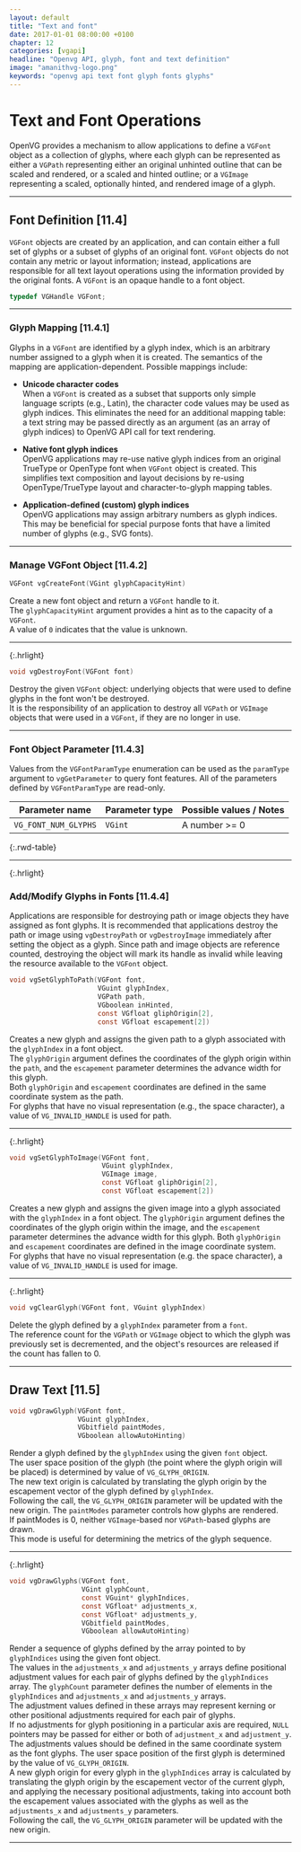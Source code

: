 ```yaml
---
layout: default
title: "Text and font"
date: 2017-01-01 08:00:00 +0100
chapter: 12
categories: [vgapi]
headline: "Openvg API, glyph, font and text definition"
image: "amanithvg-logo.png"
keywords: "openvg api text font glyph fonts glyphs"
---
```


# Text and Font Operations

OpenVG provides a mechanism to allow applications to define a `VGFont` object as a collection of glyphs, where each glyph can be represented as either a `VGPath` representing either an original unhinted outline that can be scaled and rendered, or a scaled and hinted outline; or a `VGImage` representing a scaled, optionally hinted, and rendered image of a glyph.

---

## Font Definition [11.4]

`VGFont` objects are created by an application, and can contain either a full set of glyphs or a subset of glyphs of an original font. `VGFont` objects do not contain any metric or layout information; instead, applications are responsible for all text layout operations using the information provided by the original fonts. A `VGFont` is an opaque handle to a font object.

```c
typedef VGHandle VGFont;
```

---

### Glyph Mapping [11.4.1]

Glyphs in a `VGFont` are identified by a glyph index, which is an arbitrary number assigned to a glyph when it is created. The semantics of the mapping are application-dependent. Possible mappings include:

 * __Unicode character codes__  
 When a `VGFont` is created as a subset that supports only simple language scripts (e.g., Latin), the character code values may be used as glyph indices. This eliminates the need for an additional mapping table: a text string may be passed directly as an argument (as an array of glyph indices) to OpenVG API call for text rendering.

 * __Native font glyph indices__  
 OpenVG applications may re-use native glyph indices from an original TrueType or OpenType font when `VGFont` object is created. This simplifies text composition and layout decisions by re-using OpenType/TrueType layout and character-to-glyph mapping tables.

 * __Application-defined (custom) glyph indices__   
 OpenVG applications may assign arbitrary numbers as glyph indices. This may be beneficial for special purpose fonts that have a limited number of glyphs (e.g., SVG fonts).

---

### Manage VGFont Object [11.4.2]

```c
VGFont vgCreateFont(VGint glyphCapacityHint)
```

Create a new font object and return a `VGFont` handle to it.  
The `glyphCapacityHint` argument provides a hint as to the capacity of a `VGFont`.  
A value of `0` indicates that the value is unknown.

---
{:.hrlight}

```c
void vgDestroyFont(VGFont font)
```

Destroy the given `VGFont` object: underlying objects that were used to define glyphs in the font won't be destroyed.  
It is the responsibility of an application to destroy all `VGPath` or `VGImage` objects that were used in a `VGFont`, if they are no longer in use.

---

### Font Object Parameter [11.4.3]

Values from the `VGFontParamType` enumeration can be used as the `paramType` argument to `vgGetParameter` to query font features. All of the parameters defined by `VGFontParamType` are read-only.

| Parameter name | Parameter type | Possible values / Notes |
| -------------- | -------------- | ----------------------- |
| `VG_FONT_NUM_GLYPHS` | `VGint` | A number >= 0 |
{:.rwd-table}

---
{:.hrlight}

### Add/Modify Glyphs in Fonts [11.4.4]

Applications are responsible for destroying path or image objects they have
assigned as font glyphs. It is recommended that applications destroy the path or image using `vgDestroyPath` or `vgDestroyImage` immediately after setting the object as a glyph. Since path and image objects are reference counted, destroying the object will mark its handle as invalid while leaving the resource available to the `VGFont` object.

```c
void vgSetGlyphToPath(VGFont font,
                      VGuint glyphIndex,
                      VGPath path,
                      VGboolean inHinted,
                      const VGfloat gliphOrigin[2],
                      const VGfloat escapement[2])
```

Creates a new glyph and assigns the given path to a glyph associated with the `glyphIndex` in a font object.  
The `glyphOrigin` argument defines the coordinates of the glyph origin within the `path`, and the `escapement` parameter determines the advance width for this glyph.  
Both `glyphOrigin` and `escapement` coordinates are defined in the same coordinate system as the path.  
For glyphs that have no visual representation (e.g., the space character), a value of `VG_INVALID_HANDLE` is used for path.

---
{:.hrlight}

```c
void vgSetGlyphToImage(VGFont font,
                       VGuint glyphIndex,
                       VGImage image,
                       const VGfloat gliphOrigin[2],
                       const VGfloat escapement[2])
```

Creates a new glyph and assigns the given image into a glyph associated with the `glyphIndex` in a font object.
The `glyphOrigin` argument defines the coordinates of the glyph origin within the image, and the `escapement` parameter determines the advance width for this glyph. Both `glyphOrigin` and `escapement` coordinates are defined in the image coordinate system.  
For glyphs that have no visual representation (e.g. the space character), a value of `VG_INVALID_HANDLE` is used for image.

---
{:.hrlight}

```c
void vgClearGlyph(VGFont font, VGuint glyphIndex)
```

Delete the glyph defined by a `glyphIndex` parameter from a `font`.  
The reference count for the `VGPath` or `VGImage` object to which the glyph was previously set is decremented, and the object's resources are released if the count has fallen to 0.

---

## Draw Text [11.5]

```c
void vgDrawGlyph(VGFont font,
                 VGuint glyphIndex,
                 VGbitfield paintModes,
                 VGboolean allowAutoHinting)
```

Render a glyph defined by the `glyphIndex` using the given `font` object.  
The user space position of the glyph (the point where the glyph origin will be placed) is determined by value of `VG_GLYPH_ORIGIN`.  
The new text origin is calculated by translating the glyph origin by the escapement vector of the glyph defined by `glyphIndex`.  
Following the call, the `VG_GLYPH_ORIGIN` parameter will be updated with the new origin. The `paintModes` parameter controls how glyphs are rendered.  
If paintModes is 0, neither `VGImage`-based nor `VGPath`-based glyphs are drawn.  
This mode is useful for determining the metrics of the glyph sequence.

---
{:.hrlight}

```c
void vgDrawGlyphs(VGFont font,
                  VGint glyphCount,
                  const VGuint* glyphIndices,
                  const VGfloat* adjustments_x,
                  const VGfloat* adjustments_y,
                  VGbitfield paintModes,
                  VGboolean allowAutoHinting)
```

Render a sequence of glyphs defined by the array pointed to by `glyphIndices` using the given font object.  
The values in the `adjustments_x` and `adjustments_y` arrays define positional adjustment values for each pair of glyphs defined by the `glyphIndices` array. The `glyphCount` parameter defines the number of elements in the `glyphIndices` and `adjustments_x` and `adjustments_y` arrays.  
The adjustment values defined in these arrays may represent kerning or other positional adjustments required for each pair of glyphs.  
If no adjustments for glyph positioning in a particular axis are required, `NULL` pointers may be passed for either or both of `adjustment_x` and `adjustment_y`.  
The adjustments values should be defined in the same coordinate system as the font glyphs. The user space position of the first glyph is determined by the value of `VG_GLYPH_ORIGIN`.  
A new glyph origin for every glyph in the `glyphIndices` array is calculated by translating the glyph origin by the escapement vector of the current glyph, and applying the necessary positional adjustments, taking into account both the escapement values associated with the glyphs as well as the `adjustments_x` and `adjustments_y` parameters.  
Following the call, the `VG_GLYPH_ORIGIN` parameter will be updated with the new origin.

---
